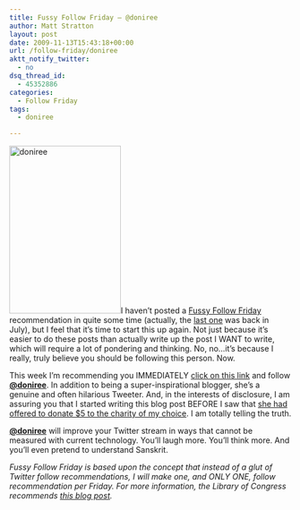 ```yaml
---
title: Fussy Follow Friday – @doniree
author: Matt Stratton
layout: post
date: 2009-11-13T15:43:18+00:00
url: /follow-friday/doniree
aktt_notify_twitter:
  - no
dsq_thread_id:
  - 45352886
categories:
  - Follow Friday
tags:
  - doniree

---
```

[<img class="alignright size-medium wp-image-5628" title="doniree" src="/wp-content/uploads/2009/11/doniree-199x300.jpg" alt="doniree" width="199" height="300" srcset="/wp-content/uploads/2009/11/doniree-199x300.jpg 199w, /wp-content/uploads/2009/11/doniree.jpg 333w" sizes="(max-width: 199px) 100vw, 199px" />][1]I haven&#8217;t posted a [Fussy Follow Friday][2] recommendation in quite some time (actually, the <a href="/follow-friday/fussy-follow-friday-%E2%80%93-kellyg5" target="_self">last one</a> was back in July), but I feel that it&#8217;s time to start this up again. Not just because it&#8217;s easier to do these posts than actually write up the post I WANT to write, which will require a lot of pondering and thinking. No, no&#8230;it&#8217;s because I really, truly believe you should be following this person. Now.

This week I&#8217;m recommending you IMMEDIATELY <a href="http://twitter.com/doniree" target="_blank">click on this link</a> and follow <a href="http://twitter.com/doniree" target="_blank"><strong>@doniree</strong></a>. In addition to being a super-inspirational blogger, she&#8217;s a genuine and often hilarious Tweeter. And, in the interests of disclosure, I am assuring you that I started writing this blog post BEFORE I saw that <a href="http://doniree.com/2009/11/12/milestones-moving-forward-and-giveaway-winners/" target="_blank">she had offered to donate $5 to the charity of my choice</a>. I am totally telling the truth.

[**@doniree**][1] will improve your Twitter stream in ways that cannot be measured with current technology. You&#8217;ll laugh more. You&#8217;ll think more. And you&#8217;ll even pretend to understand Sanskrit.

_Fussy Follow Friday is based upon the concept that instead of a glut of Twitter follow recommendations, I will make one, and ONLY ONE, follow recommendation per Friday. For more information, the Library of Congress recommends <a href="../follow-friday/fussy-follow-friday/" target="_self">this blog post</a>._

 [1]: http://twitter.com/doniree
 [2]: /follow-friday/fussy-follow-friday